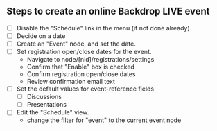 
Steps to create an online Backdrop LIVE event
------------------------------------------------

- [ ] Disable the "Schedule" link in the menu (if not done already)
- [ ] Decide on a date
- [ ] Create an "Event" node, and set the date.
- [ ] Set registration open/close dates for the event.
   - Navigate to node/[nid]/registrations/settings
   - Confirm that "Enable" box is checked
   - Confirm registration open/close dates
   - Review confirmation email text
- [ ] Set the default values for event-reference fields
  - [ ] Discussions
  - [ ] Presentations
- [ ] Edit the "Schedule" view.
    - change the filter for "event" to the current event node


